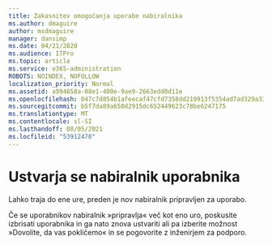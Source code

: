 ```yaml
---
title: Zakasnitev omogočanja uporabe nabiralnika
ms.author: dmaguire
author: msdmaguire
manager: dansimp
ms.date: 04/21/2020
ms.audience: ITPro
ms.topic: article
ms.service: o365-administration
ROBOTS: NOINDEX, NOFOLLOW
localization_priority: Normal
ms.assetid: a994658a-08e1-400e-9ae9-2663edd0d11e
ms.openlocfilehash: 047c7d854b1afeecaf47cfd7358dd219913f5354ad7ad329a33a795c75da5d7f
ms.sourcegitcommit: b5f7da89a650d2915dc652449623c78be6247175
ms.translationtype: MT
ms.contentlocale: sl-SI
ms.lasthandoff: 08/05/2021
ms.locfileid: "53912470"
---
```

# <a name="your-users-mailbox-is-being-created"></a>Ustvarja se nabiralnik uporabnika

Lahko traja do ene ure, preden je nov nabiralnik pripravljen za uporabo.
  
Če se uporabnikov nabiralnik »pripravlja« več kot eno uro, poskusite izbrisati uporabnika in ga nato znova ustvariti ali pa izberite možnost »Dovolite, da vas pokličemo« in se pogovorite z inženirjem za podporo.
  

